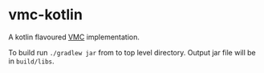 # vmc-kotlin
A kotlin flavoured [VMC](https://github.com/ga4gh/vmc) implementation.

To build run ```./gradlew jar``` from to top level directory. Output jar file will be in ```build/libs```. 
